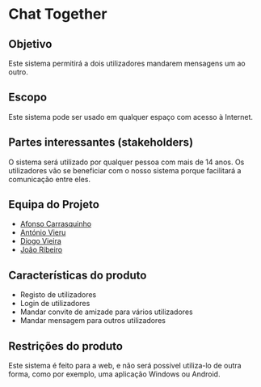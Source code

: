# Chat Together

## Objetivo
Este sistema permitirá a dois utilizadores mandarem mensagens um ao outro.

## Escopo
Este sistema pode ser usado em qualquer espaço com acesso à Internet.

## Partes interessantes (stakeholders)
O sistema será utilizado por qualquer pessoa com mais de 14 anos.
Os utilizadores vão se beneficiar com o nosso sistema porque facilitará a comunicação entre eles.

## Equipa do Projeto
- [Afonso Carrasquinho](https://github.com/Afonso295)
- [António Vieru](https://github.com/antonuolink)
- [Diogo Vieira](https://github.com/xXD4rkSoulXx)
- [João Ribeiro](https://github.com/anotherlusitano)

## Características do produto
- Registo de utilizadores
- Login de utilizadores
- Mandar convite de amizade para vários utilizadores
- Mandar mensagem para outros utilizadores

## Restrições do produto
Este sistema é feito para a web, e não será possivel utiliza-lo de outra forma, como por exemplo, uma aplicação Windows ou Android. 

